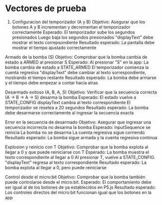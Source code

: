 # Vectores de prueba
1. Configuracion del temporizador (A y B)
Objetivo: Asegurar que los botones A y B incrementan y decrementan el temporizador correctamente
Esperado:
El temporizador sube los segundos presionados 
Luego baja los segundos presionados 
"displayText" debe mostrar el texto correpsondiente
Resultado esperado: La pantalla debe mostrar el tiempo ajustado correctamente

Armado de la bomba (S)
Objetivo: Comprobar que la bomba cambia de estado a ARMED al presionar S
Esperado:
Al presionar "S" en la app:
La bomba cambia de estado a STATE_ARMED
El temporizador comienza la cuenta regresiva
"displayText" debe cambiar al texto sorrespondiente, mostrando el tiempo restante
Resultado esperado: La bomba debe armarse y el tiempo debe empezar a contar hacia atras

Desarmado exitoso (A, B, A, S)
Objetivo: Verificar que la secuencia correcta (A → B → A → S) desarma la bomba
Esperado:
El estado vuelve a STATE_CONFIG
displayText cambia al texto correspondiente
El temporizador se resetea a 20 segundos
Resultado esperado: La bomba debe desarmarse correctamente al ingresar la secuencia exacta

Error en la secuencia de desarmado
Objetivo: Asegurar que ingresar una secuencia incorrecta no desarma la bomba
Esperado:
inputSequence se reinicia
La bomba no se desarma
La cuenta regresiva sigue corriendo
Resultado esperado: La bomba sigue armada y la cuenta regresiva continua

Explosion y reinicio con T
Objetivo: Comprobar que la bomba explota al llegar a 0 y que puede reiniciarse con T
Esperado:
La bomba muestra el texto correspondiente al llegar a 0
Al presionar T, vuelve a STATE_CONFIG.
"displayText" regresa al texto correspondiente
Resultado esperado: La bomba explota al llegar a 0, pero puede reiniciarse

Control desde el micro:bit
Objetivo: Comprobar que la bomba también puede controlarse desde el micro:bit.
Esperado:
El comportamiento debe ser igual al de los botones de ya establecidos en P5.js
Resultado esperado: Los controles directos del micro:bit funcionan igual que los botones en la app
